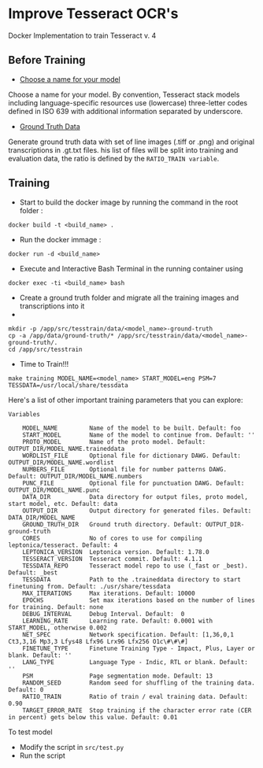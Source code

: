 # Improve Tesseract OCR's

Docker Implementation to train Tesseract v. 4

## Before Training

- [Choose a name for your model](https://github.com/tesseract-ocr/tesstrain#choose-model-name)

Choose a name for your model. By convention, Tesseract stack models including language-specific resources use (lowercase) three-letter codes defined in ISO 639 with additional information separated by underscore.

- [Ground Truth Data](https://github.com/tesseract-ocr/tesstrain#provide-ground-truth)

Generate ground truth data with set of line images (.tiff or .png) and original transcriptions in .gt.txt files. his list of files will be split into training and evaluation data, the ratio is defined by the <code>RATIO_TRAIN variable</code>.

## Training

- Start to build the docker image by running the command in the root folder : 

```shell
docker build -t <build_name> .
```

- Run the docker immage : 

```shell
docker run -d <build_name>
```

- Execute and Interactive Bash Terminal in the running container using

```shell
docker exec -ti <build_name> bash
```
 - Create a ground truth folder and migrate all the training images and transcriptions into it
 -
 ```shell
mkdir -p /app/src/tesstrain/data/<model_name>-ground-truth
cp -a /app/data/ground-truth/* /app/src/tesstrain/data/<model_name>-ground-truth/.
cd /app/src/tesstrain
```
- Time to Train!!!

```shell
make training MODEL_NAME=<model_name> START_MODEL=eng PSM=7 TESSDATA=/usr/local/share/tessdata 
```

Here's a list of other important training parameters that you can explore:

```
Variables

    MODEL_NAME         Name of the model to be built. Default: foo
    START_MODEL        Name of the model to continue from. Default: ''
    PROTO_MODEL        Name of the proto model. Default: OUTPUT_DIR/MODEL_NAME.traineddata
    WORDLIST_FILE      Optional file for dictionary DAWG. Default: OUTPUT_DIR/MODEL_NAME.wordlist
    NUMBERS_FILE       Optional file for number patterns DAWG. Default: OUTPUT_DIR/MODEL_NAME.numbers
    PUNC_FILE          Optional file for punctuation DAWG. Default: OUTPUT_DIR/MODEL_NAME.punc
    DATA_DIR           Data directory for output files, proto model, start model, etc. Default: data
    OUTPUT_DIR         Output directory for generated files. Default: DATA_DIR/MODEL_NAME
    GROUND_TRUTH_DIR   Ground truth directory. Default: OUTPUT_DIR-ground-truth
    CORES              No of cores to use for compiling leptonica/tesseract. Default: 4
    LEPTONICA_VERSION  Leptonica version. Default: 1.78.0
    TESSERACT_VERSION  Tesseract commit. Default: 4.1.1
    TESSDATA_REPO      Tesseract model repo to use (_fast or _best). Default: _best
    TESSDATA           Path to the .traineddata directory to start finetuning from. Default: ./usr/share/tessdata
    MAX_ITERATIONS     Max iterations. Default: 10000
    EPOCHS             Set max iterations based on the number of lines for training. Default: none
    DEBUG_INTERVAL     Debug Interval. Default:  0
    LEARNING_RATE      Learning rate. Default: 0.0001 with START_MODEL, otherwise 0.002
    NET_SPEC           Network specification. Default: [1,36,0,1 Ct3,3,16 Mp3,3 Lfys48 Lfx96 Lrx96 Lfx256 O1c\#\#\#]
    FINETUNE_TYPE      Finetune Training Type - Impact, Plus, Layer or blank. Default: ''
    LANG_TYPE          Language Type - Indic, RTL or blank. Default: ''
    PSM                Page segmentation mode. Default: 13
    RANDOM_SEED        Random seed for shuffling of the training data. Default: 0
    RATIO_TRAIN        Ratio of train / eval training data. Default: 0.90
    TARGET_ERROR_RATE  Stop training if the character error rate (CER in percent) gets below this value. Default: 0.01
```

To test model

- Modify the script in `src/test.py`
- Run the script 
